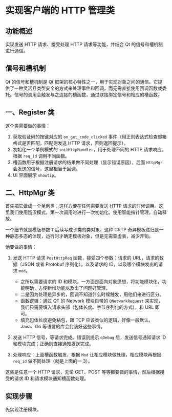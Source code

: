 # 实现客户端的 HTTP 管理类

## 功能概述
实现发送 HTTP 请求、接受处理 HTTP 请求等功能，并结合 Qt 的信号和槽机制进行通信。

## 信号和槽机制
Qt 的信号和槽机制是 Qt 框架的核心特性之一，用于实现对象之间的通信。它提供了一种灵活且类型安全的方式来处理事件和回调，而无需直接使用回调函数或委托。信号的调用会触发与之连接的槽函数，通过联接绑定信号和相应的槽函数。

## 一、Register 类

这个类需要做的事情：
1. 获取验证码的按键对应的 `on_get_code_clicked` 事件（用正则表达式检查邮箱格式是否匹配，匹配则发送 HTTP 请求，否则返回提示）。
2. 初始化一个单例模式的 `initHttpHandler`，用于处理不同的 HTTP 请求响应。根据 `req_id` 调用不同函数。
3. 槽函数用于根据注册请求的结果做不同处理（显示错误原因），后面 `HttpMgr` 会发送的信号，这里相当于回调。
4. UI 界面展示 `showtip`。

## 二、HttpMgr 类

首先把它做成一个单例类：这样方便在任何需要发送 HTTP 请求的时候调用。这里我们使用饿汉模式，第一次调用时进行一次初始化。使用智能指针管理，自动释放。

一个细节就是模版参数 `T` 后续写成子类的类对象。这种 CRTP 奇异模板递归是一种静态多态的体现，运行时才确定模板对象，但是无需查虚表，减少开销。

他要做的事情：
1. 发送 HTTP 请求 `PostHttpReq` 函数，接受四个参数：请求的 URL，请求的数据（JSON 或者 Protobuf 序列化），以及请求的 ID，以及哪个模块发出的请求 `mod`。
   - 之所以需要请求的 ID 和模块，一方面是面向对象思想，将功能模块化，功能明确，方便新增功能以及出了问题好管理。
   - 二是因为处理是异步的，回调不知道什么时候触发，用他们来进行区分。
   - 函数逻辑：通过 QT 的 Network 模块自带的 `QNetworkRequest` 来实现，我们只需要填入请求头部（包体长度、字节序列化的方式），和 URL 即可。
   - 填充包体长度避免粘包，跟 TCP 应该类似的逻辑，好像一般默认。Java、Go 等语言的库会封装好这些事情。

2. 发送 HTTP 信号，等请求完成。错误则提示 `qDebug` 后，发送信号通知请求 ID 和模块完成；正确则直接通知发送完成。

3. 处理响应：上面槽函数触发，根据 `Mod` 让相应模块做处理，相应模块再根据 `req_id` 做不同处理（就是上面的一 3）。

这些是任意一个 HTTP 请求，无论 GET、POST 等等都要做的事情，然后根据接受的请求 ID 和请求模块通知槽函数处理。

## 实现步骤

先实现注册模块。